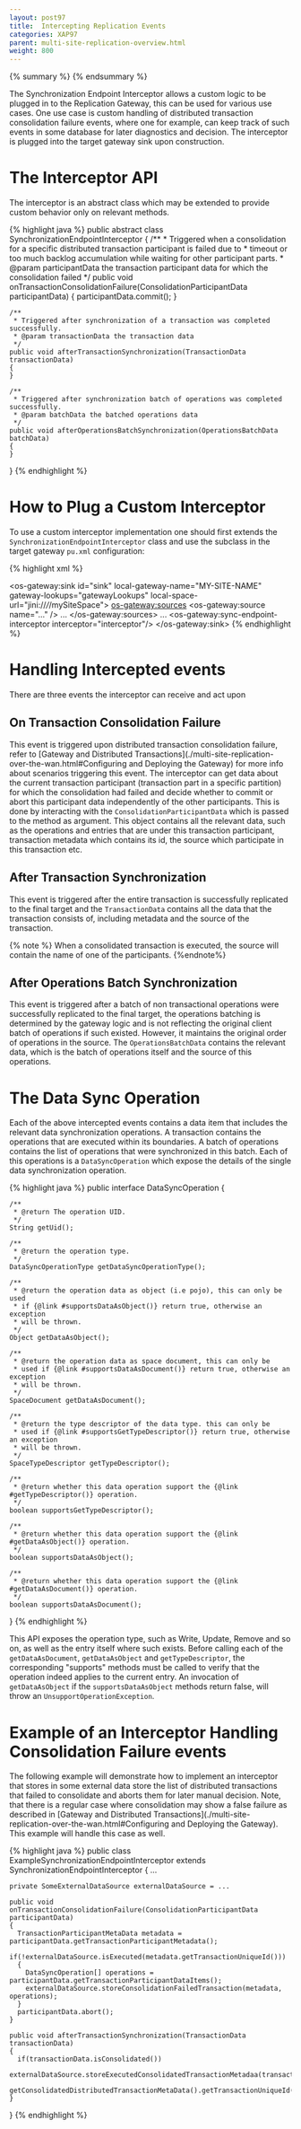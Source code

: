 ```yaml
---
layout: post97
title:  Intercepting Replication Events
categories: XAP97
parent: multi-site-replication-overview.html
weight: 800
---
```


{% summary %}  {% endsummary %}




The Synchronization Endpoint Interceptor allows a custom logic to be plugged in to the Replication Gateway, this can be used for various use cases. One use case is custom handling of distributed transaction consolidation failure events, where one for example, can keep track of such events in some database for later diagnostics and decision. The interceptor is plugged into the target gateway sink upon construction.

# The Interceptor API

The interceptor is an abstract class which may be extended to provide custom behavior only on relevant methods.

{% highlight java %}
public abstract class SynchronizationEndpointInterceptor
{
    /**
     * Triggered when a consolidation for a specific distributed transaction participant is failed due to
     * timeout or too much backlog accumulation while waiting for other participant parts.
     * @param participantData the transaction participant data for which the consolidation failed
     */
    public void onTransactionConsolidationFailure(ConsolidationParticipantData participantData)
    {
        participantData.commit();
    }

    /**
     * Triggered after synchronization of a transaction was completed successfully.
     * @param transactionData the transaction data
     */
    public void afterTransactionSynchronization(TransactionData transactionData)
    {
    }

    /**
     * Triggered after synchronization batch of operations was completed successfully.
     * @param batchData the batched operations data
     */
    public void afterOperationsBatchSynchronization(OperationsBatchData batchData)
    {
    }
}
{% endhighlight %}

# How to Plug a Custom Interceptor

To use a custom interceptor implementation one should first extends the `SynchronizationEndpointInterceptor` class and use the subclass in the target gateway `pu.xml` configuration:

{% highlight xml %}
<bean id="interceptor" class="com.gigaspaces.examples.MyCustomSynchronizationEndpointInterceptor" />

<os-gateway:sink id="sink" local-gateway-name="MY-SITE-NAME"
  gateway-lookups="gatewayLookups" local-space-url="jini://*/*/mySiteSpace">
  <os-gateway:sources>
    <os-gateway:source name="..." />
      ...
  </os-gateway:sources>
  ...
  <os-gateway:sync-endpoint-interceptor interceptor="interceptor"/>
</os-gateway:sink>
{% endhighlight %}

# Handling Intercepted events

There are three events the interceptor can receive and act upon

## On Transaction Consolidation Failure

This event is triggered upon distributed transaction consolidation failure, refer to [Gateway and Distributed Transactions](./multi-site-replication-over-the-wan.html#Configuring and Deploying the Gateway) for more info about scenarios triggering this event.
The interceptor can get data about the current transaction participant (transaction part in a specific partition) for which the consolidation had failed and decide whether to commit or abort this participant data independently of the other participants. This is done by interacting with the `ConsolidationParticipantData` which is passed to the method as argument. This object contains all the relevant data, such as the operations and entries that are under this transaction participant, transaction metadata which contains its id, the source which participate in this transaction etc.

## After Transaction Synchronization

This event is triggered after the entire transaction is successfully replicated to the final target and the `TransactionData` contains all the data that the transaction consists of, including metadata and the source of the transaction.

{% note %}
When a consolidated transaction is executed, the source will contain the name of one of the participants.
{%endnote%}

## After Operations Batch Synchronization

This event is triggered after a batch of non transactional operations were successfully replicated to the final target, the operations batching is determined by the gateway logic and is not reflecting the original client batch of operations if such existed. However, it maintains the original order of operations in the source. The `OperationsBatchData` contains the relevant data, which is the batch of operations itself and the source of this operations.

# The Data Sync Operation

Each of the above intercepted events contains a data item that includes the relevant data synchronization operations. A transaction contains the operations that are executed within its boundaries. A batch of operations contains the list of operations that were synchronized in this batch. Each of this operations is a `DataSyncOperation` which expose the details of the single data synchronization operation.

{% highlight java %}
public interface DataSyncOperation
{

    /**
     * @return The operation UID.
     */
    String getUid();

    /**
     * @return the operation type.
     */
    DataSyncOperationType getDataSyncOperationType();

    /**
     * @return the operation data as object (i.e pojo), this can only be used
     * if {@link #supportsDataAsObject()} return true, otherwise an exception
     * will be thrown.
     */
    Object getDataAsObject();

    /**
     * @return the operation data as space document, this can only be
     * used if {@link #supportsDataAsDocument()} return true, otherwise an exception
     * will be thrown.
     */
    SpaceDocument getDataAsDocument();

    /**
     * @return the type descriptor of the data type. this can only be
     * used if {@link #supportsGetTypeDescriptor()} return true, otherwise an exception
     * will be thrown.
     */
    SpaceTypeDescriptor getTypeDescriptor();

    /**
     * @return whether this data operation support the {@link #getTypeDescriptor()} operation.
     */
    boolean supportsGetTypeDescriptor();

    /**
     * @return whether this data operation support the {@link #getDataAsObject()} operation.
     */
    boolean supportsDataAsObject();

    /**
     * @return whether this data operation support the {@link #getDataAsDocument()} operation.
     */
    boolean supportsDataAsDocument();
}
{% endhighlight %}

This API exposes the operation type, such as Write, Update, Remove and so on, as well as the entry itself where such exists.
Before calling each of the `getDataAsDocument`, `getDataAsObject` and `getTypeDescriptor`, the corresponding "supports" methods must be called to verify that the operation indeed applies to the current entry.
An invocation of `getDataAsObject` if the `supportsDataAsObject` methods return false, will throw an `UnsupportOperationException`.

# Example of an Interceptor Handling Consolidation Failure events

The following example will demonstrate how to implement an interceptor that stores in some external data store the list of distributed transactions that failed to consolidate and aborts them for later manual decision. Note, that there is a regular case where consolidation may show a false failure as described in [Gateway and Distributed Transactions](./multi-site-replication-over-the-wan.html#Configuring and Deploying the Gateway). This example will handle this case as well.

{% highlight java %}
public class ExampleSynchronizationEndpointInterceptor extends SynchronizationEndpointInterceptor
{
    ...

    private SomeExternalDataSource externalDataSource = ...

    public void onTransactionConsolidationFailure(ConsolidationParticipantData participantData)
    {
      TransactionParticipantMetaData metadata = participantData.getTransactionParticipantMetadata();
      if(!externalDataSource.isExecuted(metadata.getTransactionUniqueId()))
      {
        DataSyncOperation[] operations = participantData.getTransactionParticipantDataItems();
        externalDataSource.storeConsolidationFailedTransaction(metadata, operations);
      }
      participantData.abort();
    }

    public void afterTransactionSynchronization(TransactionData transactionData)
    {
      if(transactionData.isConsolidated())
        externalDataSource.storeExecutedConsolidatedTransactionMetadaa(transactionData.
                          getConsolidatedDistributedTransactionMetaData().getTransactionUniqueId());
    }

}
{% endhighlight %}
